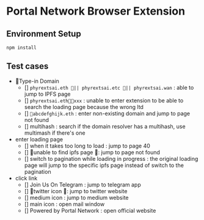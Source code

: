 # Portal Network Browser Extension

## Environment Setup
```
npm install
```
## Test cases

- Type-in Domain
    - [] `phyrextsai.eth || phyrextsai.etc || phyrextsai.wan` : able to jump to IPFS page
    - [] `phyrextsai.ethxxx` : unable to enter extension to be able to search the loading page because the wrong ltd
    - [] `abcdefghijk.eth` : enter non-existing domain and jump to page not found
    - [] multihash : search if the domain resolver has a multihash, use multimash if there's one
- enter loading page
    - [] when it takes too long to load : jump to page 40
    - [] unable to find ipfs page : jump to page not found
    - [] switch to pagination while loading in progress : the original loading page will jump to the specific ipfs page instead of switch to the pagination
- click link
    - [] Join Us On Telegram : jump to telegram app
    - [] twitter icon : jump to twitter website
    - [] medium icon : jump to medium website
    - [] main icon : open mail window
    - [] Powered by Portal Network : open official website